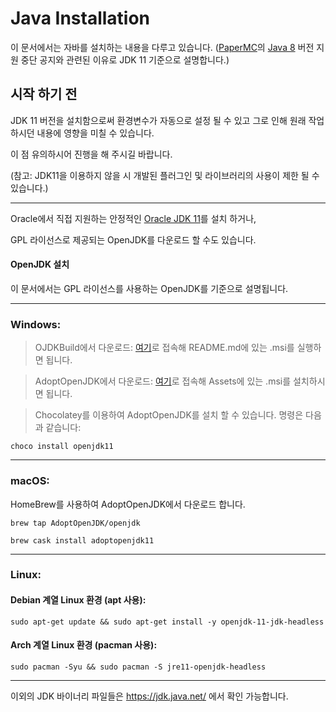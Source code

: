 # Java Installation

이 문서에서는 자바를 설치하는 내용을 다루고 있습니다. ([PaperMC](https://papermc.io/)의 [Java 8](https://papermc.io/java11) 버전 지원 중단 공지와 관련된 이유로 JDK 11 기준으로 설명합니다.)

## 시작 하기 전

JDK 11 버전을 설치함으로써 환경변수가 자동으로 설정 될 수 있고 그로 인해 원래 작업하시던 내용에 영향을 미칠 수 있습니다.

이 점 유의하시어 진행을 해 주시길 바랍니다.

(참고: JDK11을 이용하지 않을 시 개발된 플러그인 및 라이브러리의 사용이 제한 될 수 있습니다.)

---

Oracle에서 직접 지원하는 안정적인 [Oracle JDK 11](https://www.oracle.com/java/technologies/javase-jdk11-downloads.html)를 설치 하거나,

GPL 라이선스로 제공되는 OpenJDK를 다운로드 할 수도 있습니다.

#### OpenJDK 설치

이 문서에서는 GPL 라이선스를 사용하는 OpenJDK를 기준으로 설명됩니다.

---

### Windows:

> OJDKBuild에서 다운로드: [여기](https://github.com/ojdkbuild/ojdkbuild/)로 접속해 README.md에 있는 .msi를 실행하면 됩니다.

> AdoptOpenJDK에서 다운로드: [여기](https://github.com/AdoptOpenJDK/openjdk11-binaries/releases)로 접속해 Assets에 있는 .msi를 설치하시면 됩니다.

> Chocolatey를 이용하여 AdoptOpenJDK를 설치 할 수 있습니다. 명령은 다음과 같습니다:

```
choco install openjdk11
```

---

### macOS:

HomeBrew를 사용하여 AdoptOpenJDK에서 다운로드 합니다.

```
brew tap AdoptOpenJDK/openjdk
```

```
brew cask install adoptopenjdk11
```

---

### Linux:

#### Debian 계열 Linux 환경 (apt 사용):

```shell
sudo apt-get update && sudo apt-get install -y openjdk-11-jdk-headless
```

#### Arch 계열 Linux 환경 (pacman 사용):

```shell
sudo pacman -Syu && sudo pacman -S jre11-openjdk-headless
```
---

이외의 JDK 바이너리 파일들은 https://jdk.java.net/ 에서 확인 가능합니다.